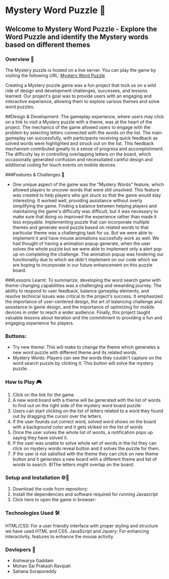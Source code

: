 # Mystery Word Puzzle :mag_right:

## Welcome to Mystery Word Puzzle -  Explore the Word Puzzle and identify the Mystery words based on different themes

### Overview 📖
The Mystery puzzle is hosted on a live server. You can play the game by visiting the following URL: [Mystery Word Puzzle](https://sahanasurapureddy.github.io/MysteryWordPuzzle/)

Creating a Mystery puzzle game was a fun project that took us on a wild ride of design and development challenges, successes, and lessons learned. Our project's goal was to provide users with an engaging and interactive experience, allowing them to explore various themes and solve word puzzles.

##Design & Development:
The gameplay experience, where users may click on a link to visit a Mystery puzzle with a theme, was at the heart of the project. The mechanics of the game allowed users to engage with the problem by selecting letters connected with the words on the list. The main gameplay ran successfully, with participants receiving quick feedback as solved words were highlighted and struck out on the list. This feedback mechanism contributed greatly to a sense of progress and accomplishment. The difficulty lay in controlling overlapping letters on the board, which occasionally generated confusion and necessitated careful design and additional coding for touch events on mobile devices.

###Features & Challenges 💾
* One unique aspect of the game was the "Mystery Words" feature, which allowed players to uncover words that were still unsolved. This feature was created to help players who got stuck so that the game would stay interesting. It worked well, providing assistance without overly simplifying the game. Finding a balance between helping players and maintaining the game's difficulty was difficult, but it was necessary to make sure that doing so improved the experience rather than made it less enjoyable. Implementing puzzle that can incorporate multiple themes and generate word puzzle based on related words to that particular theme was a challenging task for us. But we were able to implement it and have mouse animations succesfully work as well. We had thought of having a animation popup generate, when the user solves the whole puzzle but we were able to implement only a alert pop up on completing the challenge. The animation popup was hindering our functionality due to which we didn't implement on our code which we are hoping to  incorporate in our future enhancement on this puzzle board. 

###Lessons Learnt:
To summarize, developing the word search game with theme-changing capabilities was a challenging and rewarding journey. The ability to respond to user feedback, balance gameplay elements, and resolve technical issues was critical to the project's success. It emphasized the importance of user-centered design, the art of balancing challenge and assistance in game design, and the importance of optimizing for mobile devices in order to reach a wider audience. Finally, this project taught valuable lessons about iteration and the commitment to providing a fun and engaging experience for players.


### Buttons:
* Try new theme: This will make to change the theme which generates a new word puzzle with different theme and its related words.
* Mystery Words: Players can see the words they couldn't capture on the word search puzzle by clicking it. This button will solve the mystery puzzle.

### How to Play 🎮
1) Click on the link for the game.
2) A new word board with a theme will be generated with the list of words to find out on the right side of the mystery word board puzzle
3) Users can start clicking on the list of letters related to a word they found out by dragging the cursor over the letters.
4) If the user founds out correct word, solved word shows on the board with a background color and it gets striked on the list of words
5) Once the user solves the whole list of words, a notification pops up saying they have solved it.
6) If the user was unable to solve whole set of words in the list they can click on mystery words reveal button and it solves the puzzle for them.
7) If the user is not satisfied with the theme they can click on new theme button and it generates a new board with a different theme and list of words to search.
8)The letters might overlap on the board.

### Setup and Installation ⚙️📄
1. Download the code from repository:
2. Install the dependencies and software required for running Javascript
3. Click here to open the game in browser: 

### Technologies Used 🛠

HTML/CSS: For a user friendly interface with proper styling and structure we have used HTML and CSS.
JavaScript and Jquery: For enhancing interactivity, features to enhance the mouse activity.

### Devlopers 🤝
* Aishwarya Gaddam
* Mohan Sai Prakash Ravipati
* Sahana Surapureddy

